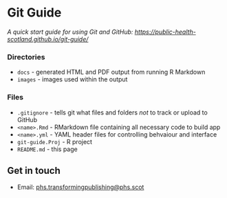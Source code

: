 # Git Guide

*A quick start guide for using Git and GitHub: https://public-health-scotland.github.io/git-guide/*

### Directories
  * `docs` - generated HTML and PDF output from running R Markdown
  * `images` - images used within the output
    
### Files
  * `.gitignore` - tells git what files and folders *not* to track or upload to GitHub
  * `<name>.Rmd` - RMarkdown file containing all necessary code to build app
  * `<name>.yml` - YAML header files for controlling behvaiour and interface
  * `git-guide.Proj` - R project
  * `README.md` - this page


## Get in touch

* Email: phs.transformingpublishing@phs.scot
